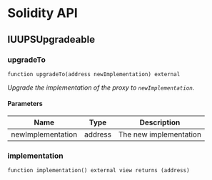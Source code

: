 # Solidity API

## IUUPSUpgradeable

### upgradeTo

```solidity
function upgradeTo(address newImplementation) external
```

_Upgrade the implementation of the proxy to `newImplementation`._

#### Parameters

| Name | Type | Description |
| ---- | ---- | ----------- |
| newImplementation | address | The new implementation |

### implementation

```solidity
function implementation() external view returns (address)
```

